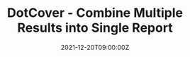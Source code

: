 ---
categories: ["Testing", "dotnet-core"]
date: 2021-12-20T09:00:00Z
published: false
title: "DotCover - Combine Multiple Results into Single Report"
url: '/dotcover-combine-multiple-results'
series: ['aspnet-core-code-coverage']

---